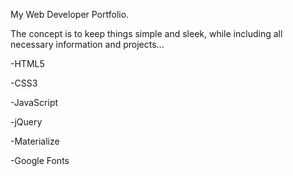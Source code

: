My Web Developer Portfolio.

The concept is to keep things simple and sleek, while including all necessary information and projects...

-HTML5

-CSS3

-JavaScript

-jQuery

-Materialize

-Google Fonts
